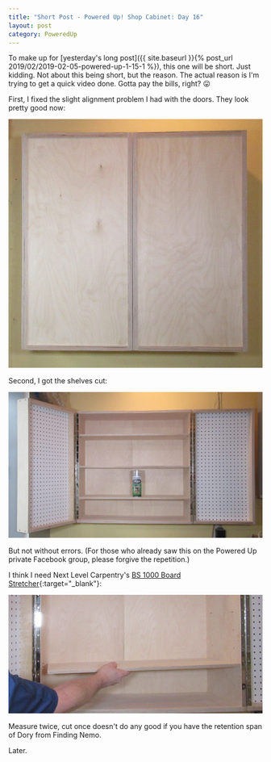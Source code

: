 ```yaml
---
title: "Short Post - Powered Up! Shop Cabinet: Day 16"
layout: post
category: PoweredUp
---
```

To make up for [yesterday's long post]({{ site.baseurl }}{% post_url 2019/02/2019-02-05-powered-up-1-15-1 %}), this one will be short. Just kidding. Not about this being short, but the reason. The actual reason is I'm trying to get a quick video done. Gotta pay the bills, right? 😛

First, I fixed the slight alignment problem I had with the doors. They look pretty good now:

![](/assets/images-posts/2019/02/2019-02-06.1.02.jpg)

Second, I got the shelves cut:

![](/assets/images-posts/2019/02/2019-02-06.1.03.jpg)

But not without errors. (For those who already saw this on the Powered Up private Facebook group, please forgive the repetition.)

I think I need Next Level Carpentry's [BS 1000 Board Stretcher](https://youtu.be/bgS6-O2APWY){:target="_blank"}:

![](/assets/images-posts/2019/02/2019-02-06.1.01.jpg)

Measure twice, cut once doesn't do any good if you have the retention span of Dory from Finding Nemo.

Later.